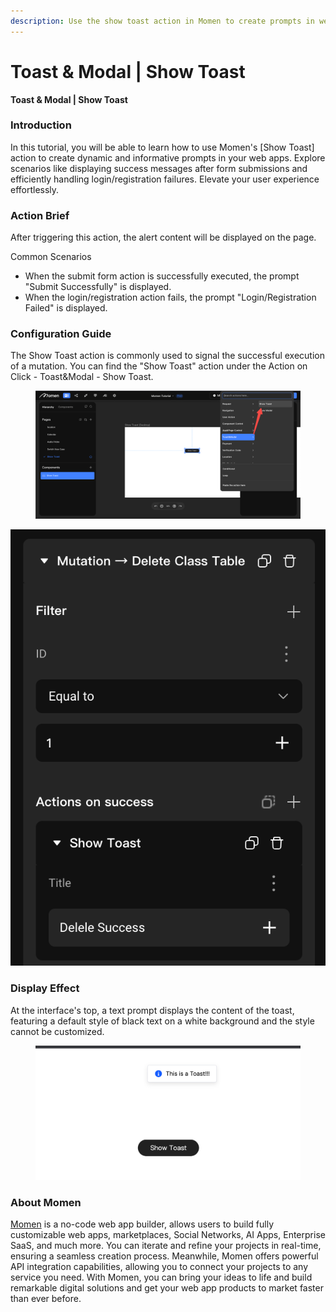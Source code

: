 ```yaml
---
description: Use the show toast action in Momen to create prompts in web apps.
---
```


# Toast & Modal | Show Toast

**Toast & Modal | Show Toast**

### **Introduction**

In this tutorial, you will be able to learn how to use Momen's \[Show Toast] action to create dynamic and informative prompts in your web apps. Explore scenarios like displaying success messages after form submissions and efficiently handling login/registration failures. Elevate your user experience effortlessly.

### **Action Brief**

After triggering this action, the alert content will be displayed on the page.

Common Scenarios

* When the submit form action is successfully executed, the prompt "Submit Successfully" is displayed.
* When the login/registration action fails, the prompt "Login/Registration Failed" is displayed.

### **Configuration Guide**

The Show Toast action is commonly used to signal the successful execution of a mutation. You can find the "Show Toast" action under the Action on Click - Toast\&Modal - Show Toast.

<figure><img src="../../.gitbook/assets/0 (24).png" alt="Sets the path to show toast action."><figcaption></figcaption></figure>

![](<../../.gitbook/assets/1 (23).png>)

### **Display Effect**

At the interface's top, a text prompt displays the content of the toast, featuring a default style of black text on a white background and the style cannot be customized.

<figure><img src="../../.gitbook/assets/2 (20).png" alt="Display effect showcase of the Show Toast action."><figcaption></figcaption></figure>



### **About Momen​​​​​**

[Momen](https://momen.app/?channel=blog-about) is a no-code web app builder, allows users to build fully customizable web apps, marketplaces, Social Networks, AI Apps, Enterprise SaaS, and much more. You can iterate and refine your projects in real-time, ensuring a seamless creation process. Meanwhile, Momen offers powerful API integration capabilities, allowing you to connect your projects to any service you need. With Momen, you can bring your ideas to life and build remarkable digital solutions and get your web app products to market faster than ever before.​​
